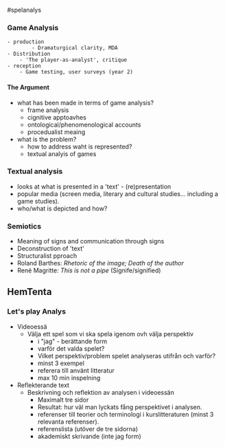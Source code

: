 #spelanalys

### Game Analysis
	- production
			- Dramaturgical clarity, MDA
	- Distribution
		- 'The player-as-analyst', critique
	- reception
		- Game testing, user surveys (year 2)

#### The Argument
- what has been made in terms of game analysis?
	- frame analysis
	- cignitive apptoavhes
	- ontological/phenomenological accounts
	- procedualist meaing
- what is the problem?
	- how to address waht is represented?
	- textual analyis of games


### Textual analysis
- looks at what is presented in a 'text' - (re)presentation
- popular media (screen media, literary and cultural studies... including a game studies).
- who/what is depicted and how?

### Semiotics
- Meaning of signs and communication through signs
- Deconstruction of 'text'
- Structuralist pproach
- Roland Barthes: _Rhetoric of the image; Death of the author_
- René Magritte: _This is not a pipe_ (Signife/signified)


## HemTenta
### Let's play Analys
- Videoessä
	- Välja ett spel som vi ska spela igenom ovh välja perspektiv
		- i "jag" - berättande form
		- varför det valda spelet?
		- Vilket perspektiv/problem spelet analyseras utifrån och varför?
		- minst 3 exempel
		- referera till använt litteratur
		- max 10 min inspelning
- Reflekterande text
	- Beskrivning och reflektion av analysen i videoessän
		- Maximalt tre sidor
		- Resultat: hur väl man lyckats fång perspektivet i analysen.
		- referenser till teorier och terminologi i kurslitteraturen (minst 3 relevanta referenser).
		- referenslista (utöver de tre sidorna)
		- akademiskt skrivande (inte jag form)
	
